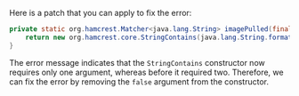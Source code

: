 Here is a patch that you can apply to fix the error:

```java
private static org.hamcrest.Matcher<java.lang.String> imagePulled(final java.lang.String image) {
    return new org.hamcrest.core.StringContains(java.lang.String.format("Status: Downloaded newer image for %s", image));
}
```

The error message indicates that the `StringContains` constructor now requires only one argument, whereas before it required two. Therefore, we can fix the error by removing the `false` argument from the constructor.